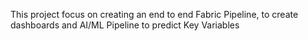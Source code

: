 This project focus on creating an end to end Fabric Pipeline, to create dashboards and AI/ML Pipeline to predict Key Variables
